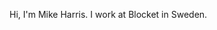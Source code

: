 Hi, I'm Mike Harris. I work at Blocket in Sweden.

<!---
mharris-blocket/mharris-blocket is a ✨ special ✨ repository because its `README.md` (this file) appears on your GitHub profile.
You can click the Preview link to take a look at your changes.
--->
